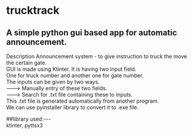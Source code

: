 # **trucktrack**
## A simple python gui based app for automatic announcement.
Description
Announcement system - to give instruction to truck the move the certain gate.               
GUI is made using Ktinter. It is having two input field.                 
One for truck number and another one for gate number.             
The inputs can be given by two ways.              
---> Manually entry of these two fields.                 
---> Search for .txt file containing these to inputs.                
     This .txt file is generated automatically from another program.               
We can use pyinstaller library to convert it to .exe file.      

##library used:---             
ktinter, pyttsx3
